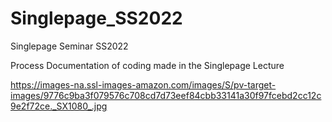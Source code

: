 # Singlepage_SS2022
Singlepage Seminar SS2022

Process Documentation of coding made in the Singlepage Lecture

https://images-na.ssl-images-amazon.com/images/S/pv-target-images/9776c9ba3f079576c708cd7d73eef84cbb33141a30f97fcebd2cc12c9e2f72ce._SX1080_.jpg

